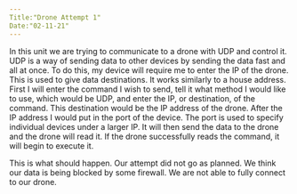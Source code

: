 ```yaml
---
Title:"Drone Attempt 1"
Date:"02-11-21"
---
```


In this unit we are trying to communicate to a drone with UDP and control it. UDP is a way of sending data to other devices by sending the data fast and all at once. To do this, my device will require me to enter the IP of the drone. This is used to give data destinations. It works similarly to a house address. First I will enter the command I wish to send, tell it what method I would like to use, which would be UDP, and enter the IP, or destination, of the command. This destination would be the IP address of the drone. After the IP address I would put in the port of the device. The port is used to specify individual devices under a larger IP. It will then send the data to the drone and the drone will read it. If the drone successfully reads the command, it will begin to execute it.

This is what should happen. Our attempt did not go as planned. We think our data is being blocked by some firewall. We are not able to fully connect to our drone. 
